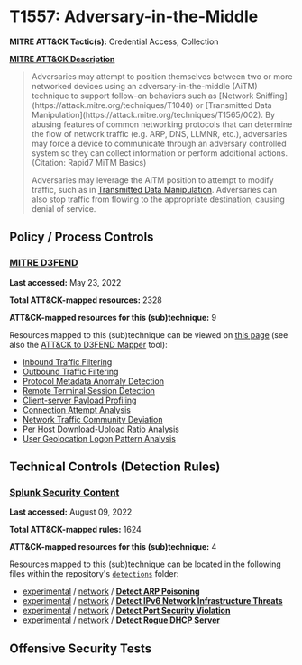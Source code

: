 # T1557: Adversary-in-the-Middle
**MITRE ATT&CK Tactic(s):** Credential Access, Collection

**[MITRE ATT&CK Description](https://attack.mitre.org/techniques/T1557)**
<blockquote>Adversaries may attempt to position themselves between two or more networked devices using an adversary-in-the-middle (AiTM) technique to support follow-on behaviors such as [Network Sniffing](https://attack.mitre.org/techniques/T1040) or [Transmitted Data Manipulation](https://attack.mitre.org/techniques/T1565/002). By abusing features of common networking protocols that can determine the flow of network traffic (e.g. ARP, DNS, LLMNR, etc.), adversaries may force a device to communicate through an adversary controlled system so they can collect information or perform additional actions.(Citation: Rapid7 MiTM Basics)

Adversaries may leverage the AiTM position to attempt to modify traffic, such as in [Transmitted Data Manipulation](https://attack.mitre.org/techniques/T1565/002). Adversaries can also stop traffic from flowing to the appropriate destination, causing denial of service.</blockquote>

## Policy / Process Controls
### [MITRE D3FEND](https://d3fend.mitre.org/)
**Last accessed:** May 23, 2022

**Total ATT&CK-mapped resources:** 2328

**ATT&CK-mapped resources for this (sub)technique:** 9

Resources mapped to this (sub)technique can be viewed on [this page](https://d3fend.mitre.org/) (see also the [ATT&CK to D3FEND Mapper](https://d3fend.mitre.org/tools/attack-mapper) tool):

* [Inbound Traffic Filtering](https://d3fend.mitre.org/technique/d3f:InboundTrafficFiltering)
* [Outbound Traffic Filtering](https://d3fend.mitre.org/technique/d3f:OutboundTrafficFiltering)
* [Protocol Metadata Anomaly Detection](https://d3fend.mitre.org/technique/d3f:ProtocolMetadataAnomalyDetection)
* [Remote Terminal Session Detection](https://d3fend.mitre.org/technique/d3f:RemoteTerminalSessionDetection)
* [Client-server Payload Profiling](https://d3fend.mitre.org/technique/d3f:Client-serverPayloadProfiling)
* [Connection Attempt Analysis](https://d3fend.mitre.org/technique/d3f:ConnectionAttemptAnalysis)
* [Network Traffic Community Deviation](https://d3fend.mitre.org/technique/d3f:NetworkTrafficCommunityDeviation)
* [Per Host Download-Upload Ratio Analysis](https://d3fend.mitre.org/technique/d3f:PerHostDownload-UploadRatioAnalysis)
* [User Geolocation Logon Pattern Analysis](https://d3fend.mitre.org/technique/d3f:UserGeolocationLogonPatternAnalysis)

## Technical Controls (Detection Rules)
### [Splunk Security Content](https://github.com/splunk/security_content)
**Last accessed:** August 09, 2022

**Total ATT&CK-mapped rules:** 1624

**ATT&CK-mapped resources for this (sub)technique:** 4

Resources mapped to this (sub)technique can be located in the following files within the repository's <code>[detections](https://github.com/splunk/security_content/tree/develop/detections)</code> folder:

* [experimental](https://github.com/splunk/security_content/tree/develop/detections/experimental/) / [network](https://github.com/splunk/security_content/tree/develop/detections/experimental/network/) / **[Detect ARP Poisoning](https://github.com/splunk/security_content/blob/develop/detections/experimental/network/detect_arp_poisoning.yml)**
* [experimental](https://github.com/splunk/security_content/tree/develop/detections/experimental/) / [network](https://github.com/splunk/security_content/tree/develop/detections/experimental/network/) / **[Detect IPv6 Network Infrastructure Threats](https://github.com/splunk/security_content/blob/develop/detections/experimental/network/detect_ipv6_network_infrastructure_threats.yml)**
* [experimental](https://github.com/splunk/security_content/tree/develop/detections/experimental/) / [network](https://github.com/splunk/security_content/tree/develop/detections/experimental/network/) / **[Detect Port Security Violation](https://github.com/splunk/security_content/blob/develop/detections/experimental/network/detect_port_security_violation.yml)**
* [experimental](https://github.com/splunk/security_content/tree/develop/detections/experimental/) / [network](https://github.com/splunk/security_content/tree/develop/detections/experimental/network/) / **[Detect Rogue DHCP Server](https://github.com/splunk/security_content/blob/develop/detections/experimental/network/detect_rogue_dhcp_server.yml)**


## Offensive Security Tests
